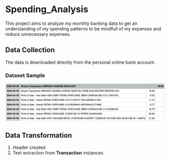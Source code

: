 # Spending_Analysis
This project aims to analyze my monthly banking data to get an understanding of my spending patterns to be mindfull of my expenses and reduce unnecessary expenses.

## Data Collection
The data is downloaded directly from the personal online bank account.

### Dataset Sample
![alt text](https://github.com/Paulsh3rin/Spending_Analysis/blob/main/DSample.png)

## Data Transformation
1. Header created
2. Text extraction from **Transaction** instances
